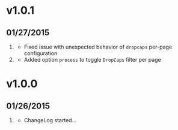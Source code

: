 # v1.0.1
## 01/27/2015

1. [](#bugfix)
	* Fixed issue with unexpected behavior of `dropcaps` per-page configuration
2. [](#new)
	* Added option `process` to toggle `DropCaps` filter per page

# v1.0.0
## 01/26/2015

1. [](#new)
    * ChangeLog started...
